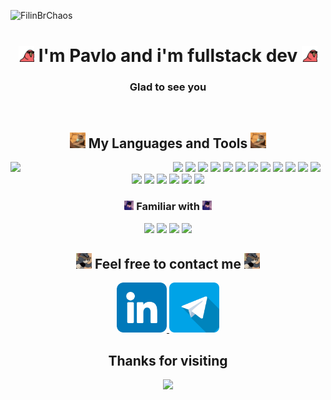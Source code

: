 <p align="left"> <img src="https://komarev.com/ghpvc/?username=FilinBrChaos" alt="FilinBrChaos" /> </p>

<h1 align="center">
    <img src="assets/gif/conga_party_parrot.gif" width="25">
    I'm Pavlo and i'm fullstack dev
    <img src="assets/gif/conga_party_parrot.gif" width="25">
</h1>
<h3 align="center">Glad to see you</h3>

<br>

<h2 align="center">
    <img src="assets/gif/workingonit.gif" width="25">
    My Languages and Tools
    <img src="assets/gif/workingonit.gif" width="25">
</h2>
<div>
    <img align="left" width="50%" src="https://media.giphy.com/media/v1.Y2lkPTc5MGI3NjExNmczY2piNXZhYWFnMDUzZWJjY3B5a2pxaTJxNmM2dWQzamN6bnVjMiZlcD12MV9pbnRlcm5hbF9naWZfYnlfaWQmY3Q9Zw/8IGuMMq3Aka8Zq9Kax/giphy.gif">
    <p align="center">
    	<img src="https://img.shields.io/badge/-html?style=flat-square&logo=typescript&label=Typescript&labelColor=0a0a0a&color=0a0a0a" height="25px">
    	<img src="https://img.shields.io/badge/-Node.js-0a0a0a?style=flat-square&logo=node.js" height="25px">
    	<img src="https://img.shields.io/badge/-html?style=flat-square&logo=mysql&label=MySQL&labelColor=0a0a0a&color=0a0a0a" height="25px">
        <img src="https://img.shields.io/badge/-html?style=flat-square&logo=postgresql&label=PostgreSQL&labelColor=0a0a0a&color=0a0a0a" height="25px">
        <img src="https://img.shields.io/badge/-html?style=flat-square&logo=auth0&label=Auth0&labelColor=0a0a0a&color=0a0a0a" height="25px">
        <img src="https://img.shields.io/badge/-html?style=flat-square&logo=docker&label=Docker&labelColor=0a0a0a&color=0a0a0a" height="25px">
        <img src="https://img.shields.io/badge/-html?style=flat-square&logo=postman&label=Postman&labelColor=0a0a0a&color=0a0a0a" height="25px">
        <img src="https://img.shields.io/badge/-html?style=flat-square&logo=awslambda&label=AWS%20Lambda&labelColor=0a0a0a&color=0a0a0a" height="25px">
        <img src="https://img.shields.io/badge/-html?style=flat-square&logo=amazons3&label=Amazon%20S3&labelColor=0a0a0a&color=0a0a0a" height="25px">
        <img src="https://img.shields.io/badge/-html?style=flat-square&logo=amazonrds&label=Amazon%20RDS&labelColor=0a0a0a&color=0a0a0a" height="25px">
        <img src="https://img.shields.io/badge/-html?style=flat-square&logo=amazonapigateway&label=Amazon%20API%20Gateway&labelColor=0a0a0a&color=0a0a0a" height="25px">
    	<img src="https://img.shields.io/badge/-JS-0a0a0a?style=flat-square&logo=javascript" height="25px">
    	<img src="https://img.shields.io/badge/-React-0a0a0a?style=flat-square&logo=react" height="25px">
    	<img src="https://img.shields.io/badge/-React Router-0a0a0a?style=flat-square&logo=react-router" height="25px">
    	<img src="https://img.shields.io/badge/-Redux Toolkit-0a0a0a?style=flat-square&logo=redux" height="25px">
    	<img src="https://img.shields.io/badge/-Material UI-0a0a0a?style=flat-square&logo=mui" height="25px">
    	<img src="https://img.shields.io/badge/-Jest-0a0a0a?style=flat-square&logo=jest" height="25px">
        <img src="https://img.shields.io/badge/-html?style=flat-square&logo=tailwindcss&label=TailwindCSS&labelColor=0a0a0a&color=0a0a0a" height="25px">
    </p>
</div>

<h3 align="center">
    <img src="assets/gif/batman_think.gif" width="15">
    Familiar with
    <img src="assets/gif/batman_think.gif" width="15">
</h3>
<p align="center">
    <img src="https://img.shields.io/badge/-html?style=flat-square&logo=androidstudio&label=AndroidStudio&labelColor=0a0a0a&color=0a0a0a" height="25px">
    <img src="https://img.shields.io/badge/-html?style=flat-square&logo=kotlin&label=Kotlin&labelColor=0a0a0a&color=0a0a0a" height="25px">
    <img src="https://img.shields.io/badge/-html?style=flat-square&logo=xcode&label=XCode&labelColor=0a0a0a&color=0a0a0a" height="25px">
    <img src="https://img.shields.io/badge/-html?style=flat-square&logo=swift&label=Swift&labelColor=0a0a0a&color=0a0a0a" height="25px">
</p>

<h2 align="center">
    <img src="assets/gif/dc_call.gif" width="25">
    Feel free to contact me
    <img src="assets/gif/dc_call.gif" width="25">
</h2>

<p align="center">
    <a href="https://www.linkedin.com/in/paul-lusnykov-b88057213/" target="blank">
        <img src="assets/icons/linkedin_img.png" alt="filin" width="80">
    </a>
    <a href="https://t.me/Pollo_marko" target="blank">
        <img src="./assets/icons/telegram_img.png" alt="bxr1ng" width="80">
    </a>
</p>


<h2 align="center">
    Thanks for visiting
</h2>
<p align="center">
    <img src="https://media.giphy.com/media/v1.Y2lkPTc5MGI3NjExdmNqeXJwaDFlbnk1bGJqZHJyMmV4dHJtOWxsc2x2ejRibzhiZXc3MyZlcD12MV9pbnRlcm5hbF9naWZfYnlfaWQmY3Q9Zw/at0igXhGaPKIXb35cv/giphy.gif" width="50%">
</p>


